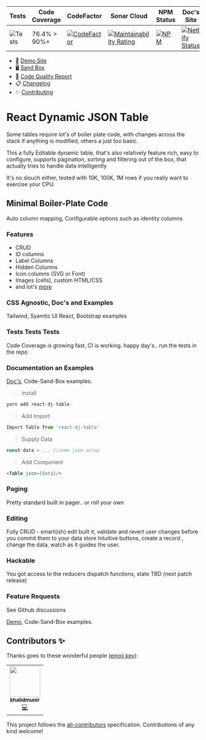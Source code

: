 | Tests                                                                         | Code Coverage | CodeFactor                                                                                                                                                                            | Sonar Cloud                                                                                                                                                                                                         | NPM Status                                                                                           | Doc's Site                                                                                                                                                          |
| ----------------------------------------------------------------------------- | ------------- | ------------------------------------------------------------------------------------------------------------------------------------------------------------------------------------- | ------------------------------------------------------------------------------------------------------------------------------------------------------------------------------------------------------------------- | ---------------------------------------------------------------------------------------------------- | ------------------------------------------------------------------------------------------------------------------------------------------------------------------- |
| ![Tests](https://github.com/github/docs/actions/workflows/test.yml/badge.svg) | 76.4% > 90%+  | [![CodeFactor](https://www.codefactor.io/repository/github/sajrashid/react-dynamic-json-table/badge)](https://www.codefactor.io/repository/github/sajrashid/react-dynamic-json-table) | [![Maintainability Rating](https://sonarcloud.io/api/project_badges/measure?project=sajrashid_React-Dynamic-Json-Table&metric=sqale_rating)](https://sonarcloud.io/dashboard?id=sajrashid_React-Dynamic-Json-Table) | [![NPM](https://nodei.co/npm/react-dj-table.png?compact=true)](https://nodei.co/npm/react-dj-table/) | [![Netlify Status](https://api.netlify.com/api/v1/badges/ad1de4da-ad86-4c8f-a533-732539d451a7/deploy-status)](https://app.netlify.com/sites/react-dj-table/deploys) |


* 👀 [Demo Site](https://react-dj-table.netlify.app/)
* 🖥️ [Sand Box](https://codesandbox.io/s/full-example-sematic-ui-editable-pageable-sortable-ylvfg)
* 📝 [Code Quality Report](https://sonarcloud.io/summary/new_code?id=sajrashid_React-Dynamic-Json-Table)
* 📋 [Changelog](./CHANGELOG.md)
* ✨ [Contributing](./contributing.md)

# React Dynamic JSON Table
Some tables require lot's of boiler plate code, with changes across the stack if anything is modified, others a just too basic.

This a fully Editable dynamic table, that's also relatively feature rich, easy to configure, supports pagination, sorting and filtering out of the box, that actually tries to handle data intelligently

It's no slouch either, tested with 10K, 100K, 1M rows if you really want to exercise your CPU.

## Minimal Boiler-Plate Code
Auto column mapping, Configurable options such as identity columns

### Features
* CRUD
* ID columns
* Label Columns
* Hidden Columns
* Icon columns (SVG or Font)
* Images (cells), custom HTML/CSS
* and lot's [more](https://react-dj-table.netlify.app/)

### CSS Agnostic, Doc's and Examples
Tailwind, Syamtic UI React, Bootstrap examples

### Tests Tests Tests
Code Coverage is growing fast, CI is working. happy day's.. run the tests in the repo

### Documentation an Examples
[Doc's](https://react-dj-table.netlify.app/), Code-Sand-Box examples.


>Install
 ```js
yarn add react-dj-table
```
>Add Import
 ```js
Import Table from 'react-dj-table'
```
>Supply Data
 ```js
const data = ... //some json array
```
>Add Component
 ```html
<Table json={data}/>
```
### Paging
Pretty standard built in pager.. or roll your own

### Editing
Fully CRUD - smart(ish) edit built it, validate and revert user changes before you commit them to your data store
Intuitive buttons, create a record , change the data, watch as it guides the user.

### Hackable
You got access to the reducers dispatch functions, state TBD (next patch release)
### Feature Requests
See Github discussions

[Demo](https://react-dj-table.netlify.app/), Code-Sand-Box examples.

## Contributors ✨

Thanks goes to these wonderful people ([emoji key](https://allcontributors.org/docs/en/emoji-key)):

<!-- ALL-CONTRIBUTORS-LIST:START - Do not remove or modify this section -->
<!-- prettier-ignore-start -->
<!-- markdownlint-disable -->
<table>
  <tr>
    <td align="center"><a href="https://github.com/khalidmunir"><img src="https://avatars.githubusercontent.com/u/16494491?v=4?s=80" width="80px;" alt=""/><br /><sub><b>khalidmunir</b></sub></a><br /><a href="https://github.com/SajRashid/React-Dynamic-Json-Table/commits?author=khalidmunir" title="Code">💻</a></td>
  </tr>
</table>

<!-- markdownlint-restore -->
<!-- prettier-ignore-end -->

<!-- ALL-CONTRIBUTORS-LIST:END -->

This project follows the [all-contributors](https://github.com/all-contributors/all-contributors) specification. Contributions of any kind welcome!

